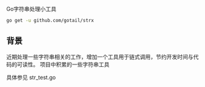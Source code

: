 Go字符串处理小工具

```bash
go get -u github.com/gotail/strx
```

## 背景

近期处理一些字符串相关的工作，增加一个工具用于链式调用，节约开发时间与代码的可读性。
项目中积累的一些字符串工具

具体参见 str_test.go
